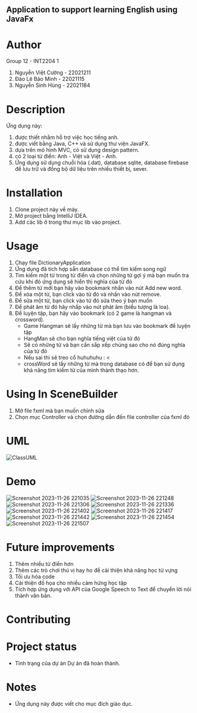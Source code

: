 ## Application to support learning English using JavaFx

# Author
Group 12 - INT2204 1
1. Nguyễn Việt Cường - 22021211
2. Đào Lê Bảo Minh - 22021115
3. Nguyễn Sinh Hùng - 22021184

# Description
Ứng dụng này:
1. được thiết nhằm hỗ trợ việc học tiếng anh.
2. được viết bằng Java, C++ và sử dụng thư viện JavaFX.
3. dựa trên mô hình MVC, có sử dụng design pattern.
4. có 2 loại từ điển: Anh - Việt và Việt - Anh.
5. Ứng dụng sử dụng chuỗi hóa (.dat), database sqlite, database firebase để lưu trữ và đồng bộ dữ liệu trên nhiều thiết bị, sever.

# Installation
1. Clone project này về máy.
2. Mở project bằng IntelliJ IDEA.
3. Add các lib ở trong thư mục lib vào project.

# Usage
1. Chạy file DictionaryApplication
2. Ứng dụng đã tích hợp sẵn database có thể tìm kiếm song ngữ
3. Tìm kiếm một từ trong từ điển và chọn những từ gợi ý mà bạn muốn tra cứu
   khi đó ứng dụng sẽ hiển thị nghĩa của từ đó
4. Để thêm từ mới bạn hãy vào bookmark nhấn vào nút Add new word.
5. Để xóa một từ, bạn click vào từ đó và nhấn vào nút remove.
6. Để sửa một từ, bạn click vào từ đó sửa theo ý bạn muốn
7. Để phát âm từ đó hãy nhấp vào nút phát âm (biểu tượng là loa).
8. Để luyện tập, bạn hãy vào bookmark (có 2 game là hangman và crossword).
    - Game Hangman sẽ lấy những từ mà bạn lưu vào bookmark để luyện tập
    - HangMan sẽ cho bạn nghĩa tiếng việt của từ đó
    - Sẽ có những từ và bạn cần sắp xếp chúng sao cho nó đúng nghĩa của từ đó
    - Nếu sai thì sẽ treo cổ huhuhuhu : <
    - crossWord sẽ lấy những từ mà trong database có để bạn sử dụng khả năng tìm kiếm từ của mình thành thạo hơn.

# Using In SceneBuilder
1. Mở file fxml mà bạn muốn chỉnh sửa
2. Chọn mục Controller và chọn đường dẫn đến file controller của fxml đó


# UML
![ClassUML](https://github.com/nvicuong/LearningEnglish/assets/112748853/d4f8d66f-d7fb-4cdb-92b4-04cb60e8d0f4)
# Demo
![Screenshot 2023-11-26 221035](https://github.com/nvicuong/LearningEnglish/assets/112748853/5dcfe292-0ad6-4c24-8613-0b3d927fdc03)
![Screenshot 2023-11-26 221248](https://github.com/nvicuong/LearningEnglish/assets/112748853/bc74505a-6118-4f12-888d-3b321b261fe1)
![Screenshot 2023-11-26 221306](https://github.com/nvicuong/LearningEnglish/assets/112748853/4e23c52e-567f-45bc-9289-6915bae94e46)
![Screenshot 2023-11-26 221336](https://github.com/nvicuong/LearningEnglish/assets/112748853/4a325c7d-31d3-4dea-a97a-976ccbd822f6)
![Screenshot 2023-11-26 221402](https://github.com/nvicuong/LearningEnglish/assets/112748853/13154b55-d401-468e-b215-0063952ee84e)
![Screenshot 2023-11-26 221417](https://github.com/nvicuong/LearningEnglish/assets/112748853/9f5f5a11-fb48-4026-8bf1-c85423b1e06b)
![Screenshot 2023-11-26 221442](https://github.com/nvicuong/LearningEnglish/assets/112748853/830d707b-df4c-4b1a-a74f-5ef4b2dd478b)
![Screenshot 2023-11-26 221454](https://github.com/nvicuong/LearningEnglish/assets/112748853/60bca377-2fb2-4554-a62a-113656c6afd7)
![Screenshot 2023-11-26 221507](https://github.com/nvicuong/LearningEnglish/assets/112748853/87ad306d-ab11-410b-9b3c-7e7cc78476a9)

# Future improvements
1. Thêm nhiều từ điển hơn
2. Thêm các trò chơi thú vị hay ho để cải thiện khả năng học từ vựng
3. Tối ưu hóa code
4. Cải thiện đồ họa cho nhiều cảm hứng học tập
5. Tích hợp ứng dụng với API của Google Speech to Text để chuyển lời nói thành văn bản.

# Contributing

# Project status
* Tình trạng của dự án
  Dự án đã hoàn thành.

# Notes
* Ứng dụng này được viết cho mục đích giáo dục.
